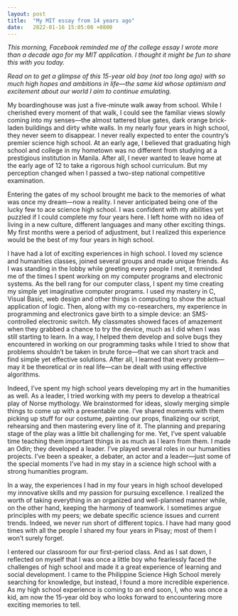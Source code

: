 ```yaml
---
layout: post
title:  "My MIT essay from 14 years ago"
date:   2022-01-16 15:05:00 +0800
---
```


*This morning, Facebook reminded me of the college essay I wrote more than a decade ago for my MIT application. I thought it might be fun to share this with you today.*

*Read on to get a glimpse of this 15-year old boy (not too long ago) with so much high hopes and ambitions in life—the same kid whose optimism and excitement about our world I aim to continue emulating.*

My boardinghouse was just a five-minute walk away from school. While I cherished every moment of that walk, I could see the familiar views slowly coming into my senses—the almost tattered blue gates, dark orange brick-laden buildings and dirty white walls. In my nearly four years in high school, they never seem to disappear. I never really expected to enter the country’s premier science high school. At an early age, I believed that graduating high school and college in my hometown was no different from studying at a prestigious institution in Manila. After all, I never wanted to leave home at the early age of 12 to take a rigorous high school curriculum. But my perception changed when I passed a two-step national competitive examination.

Entering the gates of my school brought me back to the memories of what was once my dream—now a reality. I never anticipated being one of the lucky few to ace science high school. I was confident with my abilities yet puzzled if I could complete my four years here. I left home with no idea of living in a new culture, different languages and many other exciting things. My first months were a period of adjustment, but I realized this experience would be the best of my four years in high school.

I have had a lot of exciting experiences in high school. I loved my science and humanities classes, joined several groups and made unique friends. As I was standing in the lobby while greeting every people I met, it reminded me of the times I spent working on my computer programs and electronic systems. As the bell rang for our computer class, I spent my time creating my simple yet imaginative computer programs. I used my mastery in C, Visual Basic, web design and other things in computing to show the actual application of logic. Then, along with my co-researchers, my experience in programming and electronics gave birth to a simple device: an SMS-controlled electronic switch. My classmates showed faces of amazement when they grabbed a chance to try the device, much as I did when I was still starting to learn. In a way, I helped them develop and solve bugs they encountered in working on our programming tasks while I tried to show that problems shouldn’t be taken in brute force—that we can short track and find simple yet effective solutions. After all, I learned that every problem—may it be theoretical or in real life—can be dealt with using effective algorithms.

Indeed, I’ve spent my high school years developing my art in the humanities as well. As a leader, I tried working with my peers to develop a theatrical play of Norse mythology. We brainstormed for ideas, slowly merging simple things to come up with a presentable one. I’ve shared moments with them picking up stuff for our costume, painting our props, finalizing our script, rehearsing and then mastering every line of it. The planning and preparing stage of the play was a little bit challenging for me. Yet, I’ve spent valuable time teaching them important things in as much as I learn from them. I made an Odin; they developed a leader. I’ve played several roles in our humanities projects. I’ve been a speaker, a debater, an actor and a leader—just some of the special moments I’ve had in my stay in a science high school with a strong humanities program.

In a way, the experiences I had in my four years in high school developed my innovative skills and my passion for pursuing excellence. I realized the worth of taking everything in an organized and well-planned manner while, on the other hand, keeping the harmony of teamwork. I sometimes argue principles with my peers; we debate specific science issues and current trends. Indeed, we never run short of different topics. I have had many good times with all the people I shared my four years in Pisay; most of them I won’t surely forget.

I entered our classroom for our first-period class. And as I sat down, I reflected on myself that I was once a little boy who fearlessly faced the challenges of high school and made it a great experience of learning and social development. I came to the Philippine Science High School merely searching for knowledge, but instead, I found a more incredible experience. As my high school experience is coming to an end soon, I, who was once a kid, am now the 15-year old boy who looks forward to encountering more exciting memories to tell.
